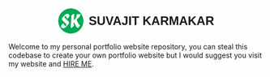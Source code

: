 <div style="display: flex; align-items: center; justify-content: center; gap: 10px;">
  <img 
    src="./src/assets/favicon/android-chrome-192x192.png" 
    alt="Suvajit Karmakar Logo" 
    style="width: 50px; height: 50px; border-radius: 50%;"
  >
  <h1 style="margin: 0; font-family: Arial, sans-serif; font-size: 24px;d">SUVAJIT KARMAKAR</h1>
</div>

<br/>

<div style="text-center;">
Welcome to my personal portfolio website repository, you can steal this codebase to create your own portfolio website but I would suggest you visit my website and <u>HIRE ME</u>.
</div>
